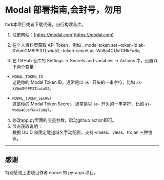 # Modal 部署指南,会封号，勿用
fork本项目或者下载代码，自行构建私库。

1. 注册网站：[https://modal.com](https://modal.com)

2. 在个人资料页获取 API Token，例如：modal token set –token-id ak-XVbmGM9PF3TLwiu52 –token-secret as-Wo9a4CUsfGHkFu8q

3. 在 GitHub 仓库的 Settings → Secrets and variables → Actions 中，设置以下两个变量：

- `MODAL_TOKEN_ID`  
  这是你的 Modal Token ID，通常是以 `ak-` 开头的一串字符，比如 `ak-XVbmGM9PF3TLwiu52`。

- `MODAL_TOKEN_SECRET`  
  这是你的 Modal Token Secret，通常是以 `as-` 开头的一串字符，比如 `as-Wo9a4CUsfGHkFu8q7`。

4. 修改app.py里面的变量参数，启动github action即可。
5.  节点获取说明：  
根据 UUID 和固定隧道域名手动配置，支持 vmess、vless、trojan 三种协议。

---

## 感谢


特别感谢上游项目作者 eooce 的 py-argo 项目。
